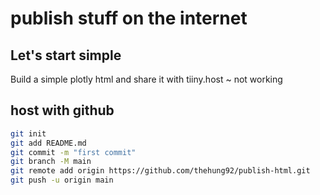 # publish stuff on the internet

## Let's start simple

Build  a simple plotly html and share it with tiiny.host ~ not working

## host with github

```sh
git init
git add README.md
git commit -m "first commit"
git branch -M main
git remote add origin https://github.com/thehung92/publish-html.git
git push -u origin main
```